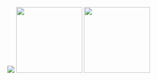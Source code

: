 [![](https://visitcount.itsvg.in/api?id=tahsinhasib&label=Profile%20Views&icon=5&pretty=false)](https://visitcount.itsvg.in)
<a href="https://codeforces.com/profile/tahsinhasib"><img src = "https://codeforces-readme-stats.vercel.app/api/badge?username=tahsinhasib" width="150px"></a>
<a href="https://leetcode.com/tahsinhasib/"><img src = "https://img.shields.io/badge/dynamic/json?style=flat&labelColor=black&color=%23ffa116&label=Solved&query=solvedOverTotal&url=https%3A%2F%2Fleetcode-badge.vercel.app%2Fapi%2Fusers%2Ftahsinhasib&logo=leetcode&logoColor=yellow)](https://leetcode.com/tahsinhasib/) " width="150px"></a>

<!--
<img src="https://fonts.gstatic.com/s/e/notoemoji/latest/1f393/512.gif" alt="🎓" width="30" height="30"> <code>Computer Science & Engineering at AIUB</code>
<p><img src="https://fonts.gstatic.com/s/e/notoemoji/latest/1f393/512.gif" alt="🎓" width="30" height="30"> Computer Science & Engineering at AIUB</p>
<p><img src="https://fonts.gstatic.com/s/e/notoemoji/latest/1f393/512.gif" alt="🎓" width="30" height="30"> Computer Science & Engineering at AIUB</p>
<p><img src="https://fonts.gstatic.com/s/e/notoemoji/latest/1f393/512.gif" alt="🎓" width="30" height="30"> Computer Science & Engineering at AIUB</p>

<img src="https://fonts.gstatic.com/s/e/notoemoji/latest/1f393/512.gif" alt="🎓" width="30" height="30"> Computer Science & Engineering at AIUB

<img src="https://raw.githubusercontent.com/Tarikul-Islam-Anik/Animated-Fluent-Emojis/master/Emojis/Hand%20gestures/Backhand%20Index%20Pointing%20Right%20Light%20Skin%20Tone.png" alt="Backhand Index Pointing Right Light Skin Tone" width="25" height="25" /> Computer Science & Engineering at AIUB
-->
